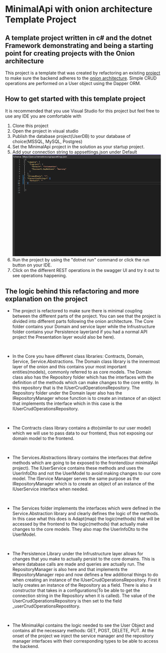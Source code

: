 # MinimalApi with onion architecture Template Project 

## A template project written in c# and the dotnet Framework demonstrating and being a starting point for creating projects with the Onion architecture

This project is a template that was created by refactoring an existing [project](https://github.com/Astronome1/CRUDMinimalApi) to make sure the backend adheres to the [onion architecture](https://codewithmukesh.com/blog/onion-architecture-in-aspnet-core/). Simple CRUD operations are performed on a User object using the Dapper ORM.

## How to get started with this template project 

It is recommended that you use Visual Studio for this project but feel free to use any IDE you are comfortable with

1. Clone this project 
2. Open the project in visual studio 
3. Publish the database project(UserDB) to your database of choice(MSSQL, MySQL, Postgres)
4. Set the MinimalApi project in the solution as your startup project.
5. Add your connection string to appsettings.json under Default  ![appsettingsfile](https://github.com/Astronome1/CRUDOnion/blob/master/appsettings.PNG)
6. Run the project by using the "dotnet run" command or click the run button on your IDE.
7. Click on the different REST operations in the swagger UI and try it out to see operations happening.

## The logic behind this refactoring and more explanation on the project

* The project is refactored to make sure there is minimal coupling between the different parts of the project.
You can see that the project is divided into different parts following the onion architecture. The Core folder contains your Domain and service layer while the Infrustructure folder contains your Persistence layer(and if you had a normal API project the Presentation layer would also be here).
<br />

* In the Core you have different class libraries: Contracts, Domain, Service, Service.Abstractions. 
The Domain class library is the innermost layer of the onion and this contains your most important entities(models), commonly referred to as core models. The Domain class also has the Repository folder which has the interfaces with the definition of the methods which can make changes to the core entity. In this repository that is the IUserCrudOperationsRepository. The Repository folder under the Domain layer also has the IRepositoryManager whose function is to create an instance of an object that implements the interface which in this case is the IUserCrudOperationsRepository.
<br />

* The Contracts class library contains a dto(similar to our user model) which we will use to pass data to our frontend, thus not exposing our domain model to the frontend.
<br />

* The Services.Abstractions library contains the interfaces that define methods which are going to be exposed to the frontend(our minimalApi project). The IUserService contains these methods and uses the UserInfoDto and not the UserModel to avoid making changes to our core model. The IService Manager serves the same purpose as the IRepositoryManager which is to create an object of an instance of the IUserService interface when needed.
<br />

* The Services folder implements the interfaces which were defined in the Service.Abstraction library and clearly defines the logic of the methods. In this case what this does is Adapt(map) the logic(methods) that will be accessed by the frontend to the logic(methods) that actually make changes to the core models. They also map the UserInfoDto to the UserModel.
<br />

* The Persistence Library under the Infrustructure layer allows for changes that you make to actually persist to the core domains. This is where database calls are made and queries are actually run. The RepositoryManager is also here and that implements the IRepositoryManager repo and now defines a few additional things to do when creating an instance of the IUserCrudOperationsRepository. First it lazily creates an instance of the Repository as a field. There is also a constructor that takes in a configurations(To be able to get the connection string in the Repository when it is called). The value of the UserCrudOperationsRepository is then set to the field _userCrudOperationsRepostitory.
<br />

* The MinimalApi contains the logic needed to see the User Object and contains all the necessary methods: GET, POST, DELETE, PUT. At the onset of the project we inject the service manager and the repository manager interfaces with their corresponding types to be able to access the backend. 
